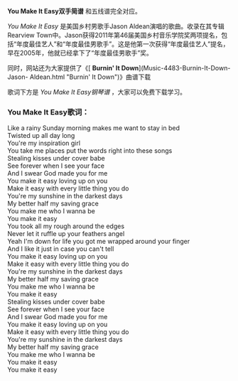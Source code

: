 

**You Make It Easy双手简谱** 和五线谱完全对应。

_You Make It Easy_ 是美国乡村男歌手Jason Aldean演唱的歌曲。收录在其专辑Rearview
Town中。Jason获得2011年第46届美国乡村音乐学院奖两项提名，包括“年度最佳艺人”和“年度最佳男歌手”。这是他第一次获得“年度最佳艺人”提名，早在2005年，他就已经拿下了“年度最佳男歌手”奖。

同时，网站还为大家提供了《[ **Burnin' It Down**](Music-4483-Burnin-It-Down-Jason-
Aldean.html "Burnin' It Down")》曲谱下载

歌词下方是 _You Make It Easy钢琴谱_ ，大家可以免费下载学习。

### You Make It Easy歌词：

Like a rainy Sunday morning makes me want to stay in bed  
Twisted up all day long  
You're my inspiration girl  
You take me places put the words right into these songs  
Stealing kisses under cover babe  
See forever when I see your face  
And I swear God made you for me  
You make it easy loving up on you  
Make it easy with every little thing you do  
You're my sunshine in the darkest days  
My better half my saving grace  
You make me who I wanna be  
You make it easy  
You took all my rough around the edges  
Never let it ruffle up your feathers angel  
Yeah I'm down for life you got me wrapped around your finger  
And I like it just in case you can't tell  
You make it easy loving up on you  
Make it easy with every little thing you do  
You're my sunshine in the darkest days  
My better half my saving grace  
You make me who I wanna be  
You make it easy  
Stealing kisses under cover babe  
See forever when I see your face  
And I swear God made you for me  
You make it easy loving up on you  
Make it easy with every little thing you do  
You're my sunshine in the darkest days  
My better half my saving grace  
You make me who I wanna be  
You make it easy  
You make it easy


